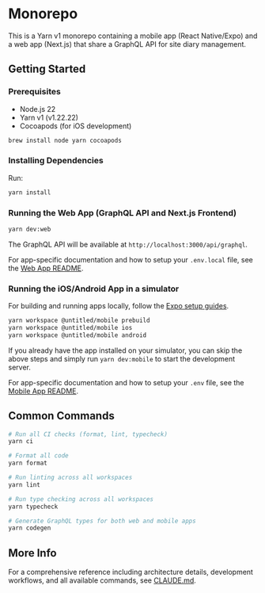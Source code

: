 # Monorepo

This is a Yarn v1 monorepo containing a mobile app (React Native/Expo) and a web app (Next.js) that share a GraphQL API for site diary management.

## Getting Started

### Prerequisites

- Node.js 22
- Yarn v1 (v1.22.22)
- Cocoapods (for iOS development)

```bash
brew install node yarn cocoapods
```

### Installing Dependencies

Run:

```bash
yarn install
```

### Running the Web App (GraphQL API and Next.js Frontend)

```bash
yarn dev:web
```

The GraphQL API will be available at `http://localhost:3000/api/graphql`.

For app-specific documentation and how to setup your `.env.local` file, see the [Web App README](./apps/web/README.md).

### Running the iOS/Android App in a simulator

For building and running apps locally, follow the [Expo setup guides](https://docs.expo.dev/get-started/set-up-your-environment/?platform=ios&device=simulated).

```bash
yarn workspace @untitled/mobile prebuild
yarn workspace @untitled/mobile ios
yarn workspace @untitled/mobile android
```

If you already have the app installed on your simulator, you can skip the above steps and simply run `yarn dev:mobile` to start the development server.

For app-specific documentation and how to setup your `.env` file, see the [Mobile App README](./apps/mobile/README.md).

## Common Commands

```bash
# Run all CI checks (format, lint, typecheck)
yarn ci

# Format all code
yarn format

# Run linting across all workspaces
yarn lint

# Run type checking across all workspaces
yarn typecheck

# Generate GraphQL types for both web and mobile apps
yarn codegen
```

## More Info

For a comprehensive reference including architecture details, development workflows, and all available commands, see [CLAUDE.md](./CLAUDE.md).
